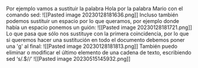 Por ejemplo vamos a sustituir la palabra Hola por la palabra Mario con el comando sed:
![[Pasted image 20230128181636.png]]
Incluso también podemos sustituir un espacio por lo que queramos, por ejemplo donde había un espacio ponemos un guión:
![[Pasted image 20230128181721.png]]
Lo que pasa que sólo nos sustituye con la primera coincidencia, por lo que si queremos hacer una sustitución en todo el documento debemos poner una 'g' al final:
![[Pasted image 20230128181813.png]]
También puedo eliminar o modificar el último elemento de una cadena de texto, escribiendo sed ‘s/.$//’
![[Pasted image 20230515145932.png]]